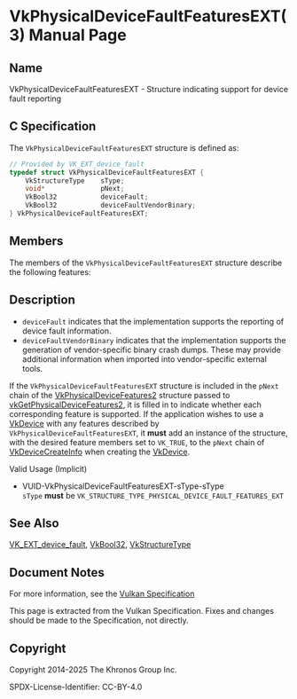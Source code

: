 # VkPhysicalDeviceFaultFeaturesEXT(3) Manual Page

## Name

VkPhysicalDeviceFaultFeaturesEXT - Structure indicating support for device fault reporting



## [](#_c_specification)C Specification

The `VkPhysicalDeviceFaultFeaturesEXT` structure is defined as:

```c++
// Provided by VK_EXT_device_fault
typedef struct VkPhysicalDeviceFaultFeaturesEXT {
    VkStructureType    sType;
    void*              pNext;
    VkBool32           deviceFault;
    VkBool32           deviceFaultVendorBinary;
} VkPhysicalDeviceFaultFeaturesEXT;
```

## [](#_members)Members

The members of the `VkPhysicalDeviceFaultFeaturesEXT` structure describe the following features:

## [](#_description)Description

- []()`deviceFault` indicates that the implementation supports the reporting of device fault information.
- []()`deviceFaultVendorBinary` indicates that the implementation supports the generation of vendor-specific binary crash dumps. These may provide additional information when imported into vendor-specific external tools.

If the `VkPhysicalDeviceFaultFeaturesEXT` structure is included in the `pNext` chain of the [VkPhysicalDeviceFeatures2](https://registry.khronos.org/vulkan/specs/latest/man/html/VkPhysicalDeviceFeatures2.html) structure passed to [vkGetPhysicalDeviceFeatures2](https://registry.khronos.org/vulkan/specs/latest/man/html/vkGetPhysicalDeviceFeatures2.html), it is filled in to indicate whether each corresponding feature is supported. If the application wishes to use a [VkDevice](https://registry.khronos.org/vulkan/specs/latest/man/html/VkDevice.html) with any features described by `VkPhysicalDeviceFaultFeaturesEXT`, it **must** add an instance of the structure, with the desired feature members set to `VK_TRUE`, to the `pNext` chain of [VkDeviceCreateInfo](https://registry.khronos.org/vulkan/specs/latest/man/html/VkDeviceCreateInfo.html) when creating the [VkDevice](https://registry.khronos.org/vulkan/specs/latest/man/html/VkDevice.html).

Valid Usage (Implicit)

- [](#VUID-VkPhysicalDeviceFaultFeaturesEXT-sType-sType)VUID-VkPhysicalDeviceFaultFeaturesEXT-sType-sType  
  `sType` **must** be `VK_STRUCTURE_TYPE_PHYSICAL_DEVICE_FAULT_FEATURES_EXT`

## [](#_see_also)See Also

[VK\_EXT\_device\_fault](https://registry.khronos.org/vulkan/specs/latest/man/html/VK_EXT_device_fault.html), [VkBool32](https://registry.khronos.org/vulkan/specs/latest/man/html/VkBool32.html), [VkStructureType](https://registry.khronos.org/vulkan/specs/latest/man/html/VkStructureType.html)

## [](#_document_notes)Document Notes

For more information, see the [Vulkan Specification](https://registry.khronos.org/vulkan/specs/latest/html/vkspec.html#VkPhysicalDeviceFaultFeaturesEXT)

This page is extracted from the Vulkan Specification. Fixes and changes should be made to the Specification, not directly.

## [](#_copyright)Copyright

Copyright 2014-2025 The Khronos Group Inc.

SPDX-License-Identifier: CC-BY-4.0
